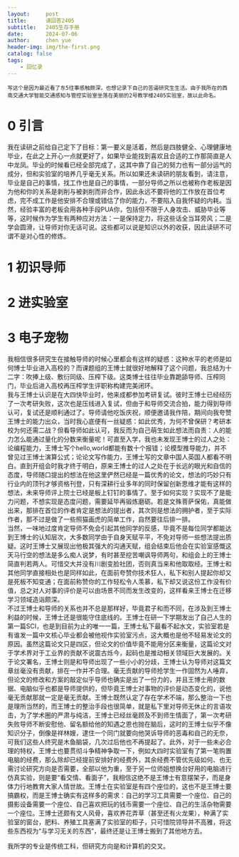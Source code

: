 ```yaml
---
layout:     post
title:      请回答2405
subtitle:   2405生存手册
date:       2024-07-06
author:     chen yue
header-img: img/the-first.png
catalog: false
tags:
    - 回忆录
---
```


```
写这个是因为最近看了东5往事感触颇深，也想记录下自己的苦逼研究生生活。由于我所在的西南交通大学智能交通感知与管控实验室坐落在美丽的2号教学楼2405实验室，故以此命名。  
```

0 引言
====
我在读研之前给自己定下了目标：第一要义是活着，然后是四肢健全、心理健康地毕业，在此之上开心一点就更好了，如果毕业能找到喜欢且合适的工作那简直是人中龙凤。毕业的时候看已经全部完成了，这其中靠了自己的努力也有一部分运气的成分，但和实验室的培养几乎毫无关系。所以如果还未读研的朋友看到，请注意，毕业是自己的事情，找工作也是自己的事情，一部分导师之所以也被称作老板是因为他和你的关系是剥削与被剥削而非合作，因此永远不要将他的工作放在首位考虑，完不成工作是他安排不合理或错估了你的能力，不要陷入自我怀疑的内耗。当然，经验丰富的老板会用各种手段PUA你，包括但不限于人身攻击、威胁毕业等等，这时候作为学生有两种应对方法：一是保持定力，将这些话全当耳旁风；二是学会圆滑，让导师对你无话可说。这些都可以说是知识以外的收获，因此读研不可谓不是对心性的修炼。  

1 初识导师
====

2 进实验室
====

3 电子宠物
====
我相信很多研究生在接触导师的时候心里都会有这样的疑惑：这种水平的老师是如何博士毕业进入高校的？而课题组的王博士就很好地解释了这个问题，我总结为十二字：吹捧上级、敷衍同级、压榨下级。这类博士往往毕业靠跪舔导师、压榨同门，毕业后进入高校再压榨学生评职称构建完美闭环。  
我与王博士认识是在大四快毕业时，他来成都参加考研复试。彼时王博士已经经历了一次考研失败，这次也是压线进入复试，但由于和导师交流合拍，能力得到导师认可，复试还是顺利通过了。导师请他吃饭庆祝，顺便邀请我作陪，期间向我夸赞王博士的能力出众，当时我心底便有一丝疑惑：如此优秀，为何不曾保研？考研本校为何还需二战？但看导师如此认可，我反而为自己萌生如此想法而自责：人的能力怎么能通过量化的分数来衡量呢！可直至入学，我也未发现王博士的过人之处：论编程能力，王博士写个hello,world都能有数十个报错；论模型推导能力，并不曾见过王博士演算公式；论论文写作能力，王博士写的文章中国人英国人都看不明白。直到开组会时我才终于明白，原来王博士的过人之处在于长远的眼光和自信的态度，导师随口提出的想法在他这里俨然已经是一篇优秀的论文，想法的巧妙只有行业内的顶刊才够资格刊登，只有深耕行业多年的同时保留创新思维才能有这样的想法，未来导师评上院士已经是板上钉钉的事情了。至于如何实现？实现不了是能力问题，不想实现是态度问题，需要延毕再锻炼磨砺。若是文殊菩萨保佑，真能做出来，那排在首位的作者肯定是想法的提出者，其次则是想法的拥护者，至于实际作者，那不过是做了一些照猫画虎的简单工作，自然要往后排一排。  
当然，一味地过度肯定导师不免会引起其他同学的反感，毕竟不是每位同学都能达到王博士的认知层次，大多数同学由于自身天赋平平，不免对导师一些想法提出质疑。这时王博士又展现出他极其强大的沟通天赋，组会结束后他会在实验室感慨这天马行空的想法是多么痴人说梦，有时甚至挖苦嘲讽导师两句，和组会上的王博士简直判若两人。可惜交大并没有川剧变脸社团，否则真当来和他取取经。王博士和其他同学直接相处也是同样如此，在面前夸赞你技术狂人，私下和别人提起你却又是死板不知变通；在面前称赞你的工作轻松令人羡慕，私下却又说这份工作没有价值，总之对人对事的评价是可以由场景不同而发生改变的，这样看来王博士在迁移学习领域造诣颇深。  
不过王博士和导师的关系也并不总是那样好，毕竟君子和而不同，在涉及到王博士利益的时候，王博士还是很能守住底线的。王博士在研一下学期发出了自己人生的第一篇SCI，也是到目前为止的唯一一篇，王博士私下最看不起水文，实验室若是有谁发一篇中文核心毕业都会被他视作实验室污点，这大概也是他不轻易发论文的原因。虽然这篇论文只是四区，但论文的价值毕竟不能用分区来衡量，这篇论文对于学术界对于工业界的贡献不说震古烁今，起码也是推动相关领域巨大发展的。关于论文署名，王博士则是和导师出现了一些小小的分歧，王博士认为导师对这篇文章丝毫没有贡献，排在一作并不合理。毫无贡献的导师抢学生一作固然为人唾弃，但论文的修改和方案的敲定似乎导师也确实是出了一份力的，并且王博士用的数据、电脑似乎也都是导师提供的，但毕竟王博士对事物的评价是动态变化的，说他毫无贡献那就一定是毫无贡献。王博士既然认定了存在学术不端，那么整治一下也是理所当然的，而王博士的整治手段也很简单，就是私下里对导师无休止的言语攻击，为了学术圈的严肃与纯洁，王博士已经丝毫顾及不到师生情面了，第一次考研失败导师不断安慰他、留名额给他的知遇之恩也抛在脑后，这时的王博士似乎不像知识分子，倒像是祥林嫂，逮住一个同门就要向他哭诉导师的恶毒和自己的无奈，可我们这些人终究是木鱼脑袋，几次过后他也不再提起了。此外，对于一些未必合理的特权，王博士也要贯彻斗争精神争取一下，例如大四时实验室有了第一笔购置电脑的经费，那么除却已经提前安排好的经费外，其余经费不管优先级如何、也无需讨论研究方向是否需要，全部以他为重，至于另一位师姐想换台好用的电脑进行仿真实验，则是要“看交情、看面子”，我相信这绝不是王博士有意摆架子，而是身体力行地教育大家人情世故。王博士在实验室是有四个座位的，这也不是王博士要搞霸权，而是王博士确实有这样多的需求：自己的学习工具需要一个座位、自己的摄影设备需要一个座位、自己喜欢把玩的钱币需要一个座位、自己的生活杂物需要一个座位。王博士还颇有文人风骨，喜欢养花弄草（甚至还有火龙果），种满了实验室的窗台，肥料、养殖工具塞满了实验室的柜子，只可惜院领导并不高雅，将这些东西视为“与学习无关的东西”，最终还是让王博士搬到了其他地方去。  

我所学的专业是传统工科，但研究方向是和计算机的交叉。


